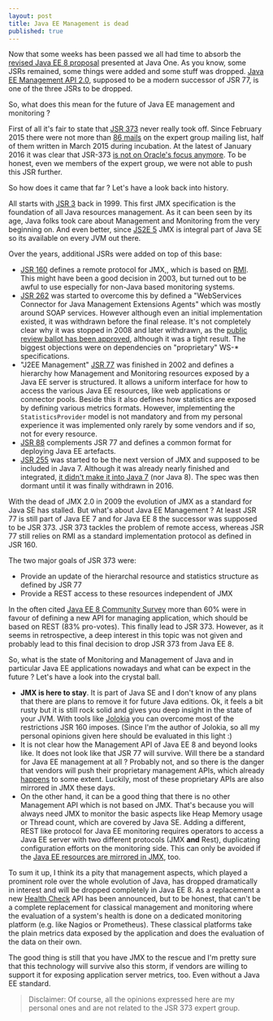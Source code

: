 ```yaml
---
layout: post
title: Java EE Management is dead
published: true
---
```


Now that some weeks has been passed we all had time to absorb the [revised Java EE 8 proposal][1] presented at Java One. As you know, some JSRs remained, some things were added and some stuff was dropped. [Java EE Management API 2.0][2], supposed to be a modern successor of JSR 77, is one of the three JSRs to be dropped.

So, what does this mean for the future of Java EE management and monitoring ?
<!-- more -->

First of all it's fair to state that [JSR 373][3] never really took off. Since February 2015 there were not more than [86 mails][4] on the expert group mailing list, half of them written in March 2015 during incubation. At the latest of January 2016 it was clear that JSR-373 [is not on Oracle's focus anymore][5]. To be honest, even we members of the expert group, we were not able to push this JSR further.

So how does it came that far ? Let's have a look back into history. 

All starts with [JSR 3][6] back in 1999. This first JMX specification is the foundation of all Java resources management. As it can been seen by its age, Java folks took care about Management and Monitoring from the very beginning on. And even better, since [JS2E 5][7] JMX is integral part of Java SE so its available on every JVM out there.

Over the years, additional JSRs were added on top of this base:

* [JSR 160][8] defines a remote protocol for JMX,, which is based on [RMI][9]. This might have been a good decision in 2003, but turned out to be awful to use especially for non-Java based monitoring systems.
* [JSR 262][10] was started to overcome this by defined a "WebServices Connector for Java Management Extensions Agents" which was mostly around SOAP services. However although even an initial implementation existed, it was withdrawn before the final release. It's not completely clear why it was stopped in 2008 and later withdrawn, as the [public review ballot has been approved][11], although it was a tight result. The biggest objections were on dependencies on "proprietary" WS-\* specifications. 
* "J2EE Management" [JSR 77][12] was finished in 2002 and defines a hierarchy how Management and Monitoring resources exposed by a Java EE server is structured. It allows a uniform interface for how to access the various Java EE resources, like web applications or connector pools. Beside this it also defines how statistics are exposed by defining various metrics formats. However, implementing the `StatisticsProvider` model is not mandatory and from my personal experience it was implemented only rarely by some vendors and if so, not for every resource.
* [JSR 88][13] complements JSR 77 and defines a common format for deploying Java EE artefacts.
* [JSR 255][14] was started to be the next version of JMX and supposed to be included in Java 7. Although it was already nearly finished and integrated, [it didn't make it into Java 7][15] (nor Java 8). The spec was then dormant until it was finally withdrawn in 2016.

With the dead of JMX 2.0 in 2009 the evolution of JMX as a standard for Java SE has stalled. But what's about Java EE Management ? At least JSR 77 is still part of Java EE 7 and for Java EE 8 the successor was supposed to be JSR 373. JSR 373 tackles the problem of remote access, whereas JSR 77 still relies on RMI as a standard implementation protocol as defined in JSR 160. 

The two major goals of JSR 373 were:

* Provide an update of the hierarchal resource and statistics structure as defined by JSR 77
* Provide a REST access to these resources independent of JMX

In the often cited [Java EE 8 Community Survey][16] more than 60% were in favour of defining a new API for managing application, which should be based on REST (83% pro-votes). This finally lead to JSR 373. However, as it seems in retrospective, a deep interest in this topic was not given and probably lead to this final decision to drop JSR 373 from Java EE 8.

So, what is the state of Monitoring and Management of Java and in particular Java EE applications nowadays and what can be expect in the future ? Let's have a look into the crystal ball.

* **JMX is here to stay**. It is part of Java SE and I don't know of any plans that there are plans to remove it for future Java editions. Ok, it feels a bit rusty but it is still rock solid and gives you deep insight in the state of your JVM. With tools like [Jolokia][17] you can overcome most of the restrictions JSR 160 imposes. (Since I'm the author of Jolokia, so all my personal opinions given here should be evaluated in this light :)
* It is not clear how the Management API of Java EE 8 and beyond looks like. It does not look like that JSR 77 will survive. Will there be a standard for Java EE management at all ? Probably not, and so there is the danger that vendors will push their proprietary management APIs, which already [happens][18] to some extent. Luckily, most of these proprietary APIs are also mirrored in JMX these days.
* On the other hand, it can be a good thing that there is no other Management API which is not based on JMX. That's because you will always need JMX to monitor the basic aspects like Heap Memory usage or Thread count, which are covered by Java SE. Adding a different, REST like protocol for Java EE monitoring requires operators to access a Java EE server with two different protocols (JMX  **and** Rest), duplicating configuration efforts on the monitoring side. This can only be avoided if the [Java EE resources are mirrored in JMX][19], too.

To sum it up, I think its a pity that management aspects, which played a prominent role over the whole evolution of Java, has dropped dramatically in interest and will be dropped completely in Java EE 8. As a replacement a new [Health Check][20] API has been announced, but to be honest, that can't be a complete replacement for classical management and monitoring where the evaluation of a system's health is done on a dedicated monitoring platform (e.g. like Nagios or Prometheus). These classical platforms take the plain metrics data exposed by the application and does the evaluation of the data on their own.
 
The good thing is still that you have JMX to the rescue and I'm pretty sure that this technology will survive also this storm, if vendors are willing to support it for exposing application server metrics, too. Even without a Java EE standard.

> Disclaimer: Of course, all the opinions expressed here are my personal ones and are not related to the JSR 373 expert group.

[1]:	https://java.net/downloads/javaee-spec/JavaEE8Update.pdf
[2]:	https://www.jcp.org/en/jsr/detail?id=373
[3]:	https://www.jcp.org/en/jsr/detail?id=373
[4]:	https://java.net/projects/javaee-mgmt/lists/jsr373-experts/archive
[5]:	https://java.net/projects/javaee-mgmt/lists/jsr373-experts/archive/2016-01/message/2
[6]:	https://jcp.org/en/jsr/detail?id=3
[7]:	http://docs.oracle.com/javase/1.5.0/docs/guide/management/index.html
[8]:	https://jcp.org/en/jsr/detail?id=160
[9]:	http://www.oracle.com/technetwork/java/javase/tech/index-jsp-136424.html
[10]:	https://jcp.org/en/jsr/detail?id=262
[11]:	https://jcp.org/en/jsr/results?id=4548
[12]:	https://jcp.org/en/jsr/detail?id=77
[13]:	https://jcp.org/en/jsr/detail?id=88
[14]:	https://jcp.org/en/jsr/detail?id=255
[15]:	https://community.oracle.com/blogs/emcmanus/2009/06/16/jsr-255-jmx-api-20-postponed
[16]:	https://java.net/downloads/javaee-spec/JavaEE8_Community_Survey_Results.pdf
[17]:	https://jolokia.org/
[18]:	https://docs.jboss.org/author/display/WFLY10/The+HTTP+management+API
[19]:	https://java.net/projects/javaee-mgmt/lists/jsr373-experts/archive/2016-06/message/1
[20]:	https://java.net/downloads/javaee-spec/JavaEE8Update.pdf